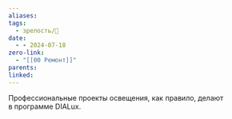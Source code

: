 ```yaml
---
aliases: 
tags:
  - зрелость/🌱
date:
  - - 2024-07-18
zero-link:
  - "[[00 Ремонт]]"
parents: 
linked:
---
```

Профессиональные проекты освещения, как правило, делают в программе DIALux.